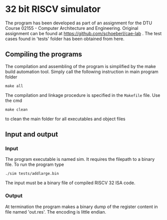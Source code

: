 # 32 bit RISCV simulator

The program has been developed as part of an assignment for the DTU Course 02155 - Computer Architecture and Engineering.
Original assignment can be found at https://github.com/schoeberl/cae-lab . The test cases found in 'tests' folder has been obtained from here.

## Compiling the programs

The compilation and assembling of the program is simplified by the make build
automation tool. Simply call the following instruction in main program folder
```
make all
```
The compilation and linkage procedure is specified in the `Makefile` file.
Use the cmd
```
make clean
```
to clean the main folder for all executables and object files

## Input and output

### Input
The program executable is named sim. It requires the filepath to a binary file.
To run the program type
```
./sim tests/addlarge.bin
```
The input must be a binary file of compiled RISCV 32 ISA code.

### Output

At termination the program makes a binary dump of the register content in file named 'out.res'. The encoding is little endian.

